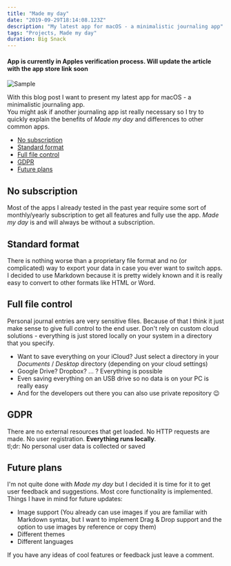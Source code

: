 ```yaml
---
title: "Made my day"
date: "2019-09-29T18:14:08.123Z"
description: "My latest app for macOS - a minimalistic journaling app"
tags: "Projects, Made my day"
duration: Big Snack
---
```


#### App is currently in Apples verification process. Will update the article with the app store link soon

![Sample](./sample.png)

With this blog post I want to present my latest app for macOS - a minimalistic journaling app.  
You might ask if another journaling app ist really necessary so I try to quickly explain the benefits of *Made my day* 
and differences to other common apps.

- [No subscription](#no-subscription)
- [Standard format](#standard-format)
- [Full file control](#full-file-control)
- [GDPR](#gdpr)
- [Future plans](#future-plans)

## No subscription
Most of the apps I already tested in the past year require some sort of monthly/yearly subscription to get all features 
and fully use the app. *Made my day* is and will always be without a subscription.

## Standard format
There is nothing worse than a proprietary file format and no (or complicated) way to export your data in case you ever 
want to switch apps.  
I decided to use Markdown because it is pretty widely known and it is really easy to convert to other formats like HTML 
or Word.

## Full file control
Personal journal entries are very sensitive files. Because of that I think it just make sense to give full control to the 
end user. Don't rely on custom cloud solutions - everything is just stored locally on your system in a directory that you 
specify.  
* Want to save everything on your iCloud? Just select a directory in your *Documents* / *Desktop* directory (depending on 
your cloud settings)
* Google Drive? Dropbox? ... ? Everything is possible
* Even saving everything on an USB drive so no data is on your PC is really easy
* And for the developers out there you can also use private repository 😉


## GDPR
There are no external resources that get loaded. No HTTP requests are made. No user registration. **Everything runs 
locally**.  
tl;dr: No personal user data is collected or saved

## Future plans
I'm not quite done with *Made my day* but I decided it is time for it to get user feedback and suggestions. Most core 
functionality is implemented.  
Things I have in mind for future updates:
* Image support (You already can use images if you are familiar with Markdown syntax, but I want to implement Drag & Drop 
support and the option to use images by reference or copy them)
* Different themes
* Different languages

If you have any ideas of cool features or feedback just leave a comment.
